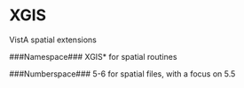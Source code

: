 XGIS
====

VistA spatial extensions

###Namespace###
XGIS* for spatial routines

###Numberspace###
5-6 for spatial files, with a focus on 5.5
